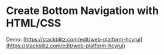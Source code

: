 # Create Bottom Navigation with HTML/CSS

Demo: [https://stackblitz.com/edit/web-platform-hcyrui](https://stackblitz.com/edit/web-platform-hcyrui)
